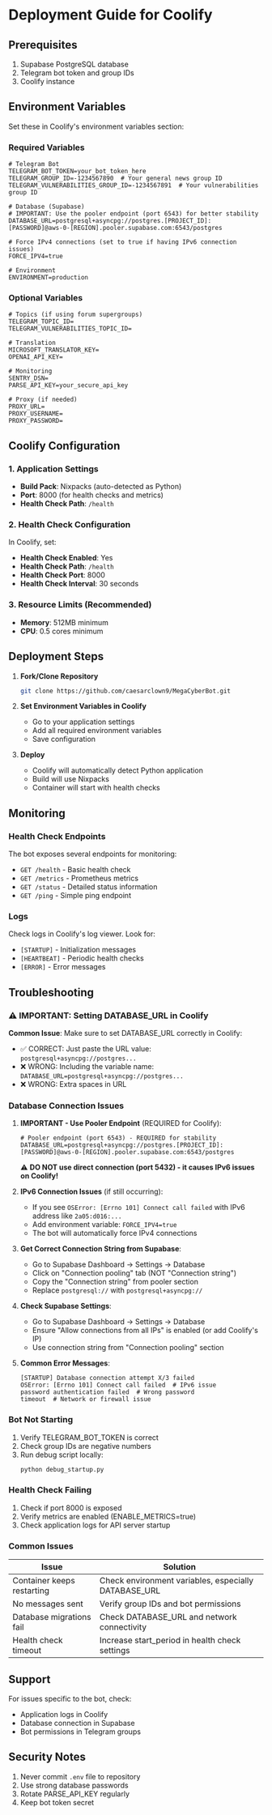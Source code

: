 # Deployment Guide for Coolify

## Prerequisites

1. Supabase PostgreSQL database
2. Telegram bot token and group IDs
3. Coolify instance

## Environment Variables

Set these in Coolify's environment variables section:

### Required Variables

```env
# Telegram Bot
TELEGRAM_BOT_TOKEN=your_bot_token_here
TELEGRAM_GROUP_ID=-1234567890  # Your general news group ID
TELEGRAM_VULNERABILITIES_GROUP_ID=-1234567891  # Your vulnerabilities group ID

# Database (Supabase)
# IMPORTANT: Use the pooler endpoint (port 6543) for better stability
DATABASE_URL=postgresql+asyncpg://postgres.[PROJECT_ID]:[PASSWORD]@aws-0-[REGION].pooler.supabase.com:6543/postgres

# Force IPv4 connections (set to true if having IPv6 connection issues)
FORCE_IPV4=true

# Environment
ENVIRONMENT=production
```

### Optional Variables

```env
# Topics (if using forum supergroups)
TELEGRAM_TOPIC_ID=
TELEGRAM_VULNERABILITIES_TOPIC_ID=

# Translation
MICROSOFT_TRANSLATOR_KEY=
OPENAI_API_KEY=

# Monitoring
SENTRY_DSN=
PARSE_API_KEY=your_secure_api_key

# Proxy (if needed)
PROXY_URL=
PROXY_USERNAME=
PROXY_PASSWORD=
```

## Coolify Configuration

### 1. Application Settings

- **Build Pack**: Nixpacks (auto-detected as Python)
- **Port**: 8000 (for health checks and metrics)
- **Health Check Path**: `/health`

### 2. Health Check Configuration

In Coolify, set:
- **Health Check Enabled**: Yes
- **Health Check Path**: `/health`
- **Health Check Port**: 8000
- **Health Check Interval**: 30 seconds

### 3. Resource Limits (Recommended)

- **Memory**: 512MB minimum
- **CPU**: 0.5 cores minimum

## Deployment Steps

1. **Fork/Clone Repository**
   ```bash
   git clone https://github.com/caesarclown9/MegaCyberBot.git
   ```

2. **Set Environment Variables in Coolify**
   - Go to your application settings
   - Add all required environment variables
   - Save configuration

3. **Deploy**
   - Coolify will automatically detect Python application
   - Build will use Nixpacks
   - Container will start with health checks

## Monitoring

### Health Check Endpoints

The bot exposes several endpoints for monitoring:

- `GET /health` - Basic health check
- `GET /metrics` - Prometheus metrics
- `GET /status` - Detailed status information
- `GET /ping` - Simple ping endpoint

### Logs

Check logs in Coolify's log viewer. Look for:
- `[STARTUP]` - Initialization messages
- `[HEARTBEAT]` - Periodic health checks
- `[ERROR]` - Error messages

## Troubleshooting

### ⚠️ IMPORTANT: Setting DATABASE_URL in Coolify

**Common Issue**: Make sure to set DATABASE_URL correctly in Coolify:
- ✅ CORRECT: Just paste the URL value: `postgresql+asyncpg://postgres...`
- ❌ WRONG: Including the variable name: `DATABASE_URL=postgresql+asyncpg://postgres...`
- ❌ WRONG: Extra spaces in URL

### Database Connection Issues

1. **IMPORTANT - Use Pooler Endpoint** (REQUIRED for Coolify):
   ```
   # Pooler endpoint (port 6543) - REQUIRED for stability
   DATABASE_URL=postgresql+asyncpg://postgres.[PROJECT_ID]:[PASSWORD]@aws-0-[REGION].pooler.supabase.com:6543/postgres
   ```
   
   ⚠️ **DO NOT use direct connection (port 5432) - it causes IPv6 issues on Coolify!**

2. **IPv6 Connection Issues** (if still occurring):
   - If you see `OSError: [Errno 101] Connect call failed` with IPv6 address like `2a05:d016:...`
   - Add environment variable: `FORCE_IPV4=true`
   - The bot will automatically force IPv4 connections

3. **Get Correct Connection String from Supabase**:
   - Go to Supabase Dashboard → Settings → Database
   - Click on "Connection pooling" tab (NOT "Connection string")
   - Copy the "Connection string" from pooler section
   - Replace `postgresql://` with `postgresql+asyncpg://`

4. **Check Supabase Settings**:
   - Go to Supabase Dashboard → Settings → Database
   - Ensure "Allow connections from all IPs" is enabled (or add Coolify's IP)
   - Use connection string from "Connection pooling" section

5. **Common Error Messages**:
   ```
   [STARTUP] Database connection attempt X/3 failed
   OSError: [Errno 101] Connect call failed  # IPv6 issue
   password authentication failed  # Wrong password
   timeout  # Network or firewall issue
   ```

### Bot Not Starting

1. Verify TELEGRAM_BOT_TOKEN is correct
2. Check group IDs are negative numbers
3. Run debug script locally:
   ```bash
   python debug_startup.py
   ```

### Health Check Failing

1. Check if port 8000 is exposed
2. Verify metrics are enabled (ENABLE_METRICS=true)
3. Check application logs for API server startup

### Common Issues

| Issue | Solution |
|-------|----------|
| Container keeps restarting | Check environment variables, especially DATABASE_URL |
| No messages sent | Verify group IDs and bot permissions |
| Database migrations fail | Check DATABASE_URL and network connectivity |
| Health check timeout | Increase start_period in health check settings |

## Support

For issues specific to the bot, check:
- Application logs in Coolify
- Database connection in Supabase
- Bot permissions in Telegram groups

## Security Notes

1. Never commit `.env` file to repository
2. Use strong database passwords
3. Rotate PARSE_API_KEY regularly
4. Keep bot token secret